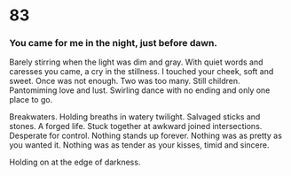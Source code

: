 # 83

### You came for me in the night, just before dawn.

Barely stirring when the light was dim and gray. With quiet words and caresses you came, a cry in the stillness. I touched your cheek, soft and sweet. Once was not enough. Two was too many. Still children. Pantomiming love and lust. Swirling dance with no ending and only one place to go. 

Breakwaters. Holding breaths in watery twilight. Salvaged sticks and stones. A forged life. Stuck together at awkward joined intersections.  Desperate for control. Nothing stands up forever. Nothing was as pretty as you wanted it. Nothing was as tender as your kisses, timid and sincere.
 
Holding on at the edge of darkness. 